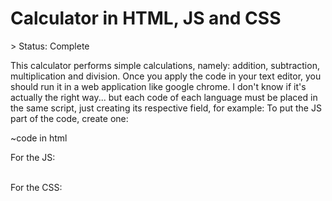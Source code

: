 <h1> Calculator in HTML, JS and CSS </h1>
> Status: Complete

  This calculator performs simple calculations, namely: addition, subtraction, multiplication and division. Once you apply the code in your text editor, you should run it in a web application like google chrome.
  I don't know if it's actually the right way... but each code of each language must be placed in the same script, just creating its respective field, for example:
To put the JS part of the code, create one:

~code in html

For the JS: 
<script>
  put the JS code here
</script> 
\
For the CSS:
<style>
css code
</style>
